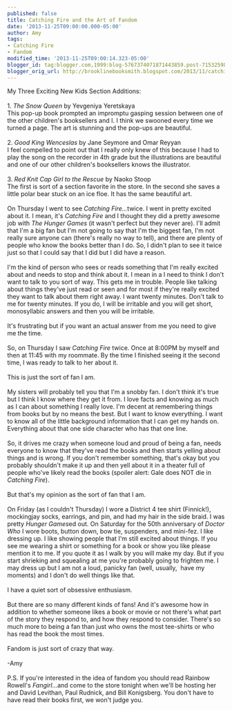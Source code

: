 ```yaml
---
published: false
title: Catching Fire and the Art of Fandom
date: '2013-11-25T09:00:00.000-05:00'
author: Amy
tags:
- Catching Fire
- Fandom
modified_time: '2013-11-25T09:00:14.323-05:00'
blogger_id: tag:blogger.com,1999:blog-5767374071871443859.post-7153259889266207916
blogger_orig_url: http://brooklinebooksmith.blogspot.com/2013/11/catching-fire-and-art-of-fandom.html
---
```


My Three Exciting New Kids Section Additions:<br /><br />1. <i>The Snow Queen</i> by Yevgeniya Yeretskaya<br />This pop-up book prompted an impromptu gasping session between one of the other children's booksellers and I. I think we swooned every time we turned a page. The art is stunning and the pop-ups are beautiful.<br /><br />2. <i>Good King Wenceslas</i> by Jane Seymore and Omar Reyyan<br />I feel compelled to point out that I really only knew of this because I had to play the song on the recorder in 4th grade but the illustrations are beautiful and one of our other children's booksellers knows the illustrator.<br /><br />3. <i>Red Knit Cap Girl to the Rescue</i> by Naoko Stoop<br />The first is sort of a section favorite in the store. In the second she saves a little polar bear stuck on an ice floe. It has the same beautiful art.<br /><br />On Thursday I went to see <i>Catching Fire...</i>twice. I went in pretty excited about it. I mean, it's <i>Catching Fire</i> and I thought they did a pretty awesome job with <i>The Hunger Games </i>(it wasn't perfect but they never are). I'll admit that I'm a big fan but I'm not going to say that I'm the biggest fan, I'm not really sure anyone can (there's really no way to tell), and there are plenty of people who know the books better than I do. So, I didn't plan to see it twice just so that I could say that I did but I did have a reason.<br /><br />I'm the kind of person who sees or reads something that I'm really excited about and needs to stop and think about it. I mean in a I need to think I don't want to talk to you sort of way. This gets me in trouble. People like talking about things they've just read or seen and for most if they're really excited they want to talk about them right away. I want twenty minutes. Don't talk to me for twenty minutes. If you do, I will be irritable and you will get short, monosyllabic answers and then you will be irritable.<br /><br />It's frustrating but if you want an actual answer from me you need to give me the time.<br /><br />So, on Thursday I saw <i>Catching Fire</i> twice. Once at 8:00PM by myself and then at 11:45 with my roommate. By the time I finished seeing it the second time, I was ready to talk to her about it.<br /><br />This is just the sort of fan I am. <br /><br />My sisters will probably tell you that I'm a snobby fan. I don't think it's true but I think I know where they get it from. I love facts and knowing as much as I can about something I really love. I'm decent at remembering things from books but by no means the best. But I want to know everything. I want to know all of the little background information that I can get my hands on. Everything about that one side character who has that one line.<br /><br />So, it drives me crazy when someone loud and proud of being a fan, needs everyone to know that they've read the books and then starts yelling about things and is wrong. If you don't remember something, that's okay but you probably shouldn't make it up and then yell about it in a theater full of people who've likely read the books (spoiler alert: Gale does NOT die in <i>Catching Fire</i>).<br /><br />But that's my opinion as the sort of fan that I am.<br /><br />On Friday (as I couldn't Thursday) I wore a District 4 tee shirt (Finnick!), mockingjay socks, earrings, and pin, and had my hair in the side braid. I was pretty <i>Hunger Games</i>ed out. On Saturday for the 50th anniversary of <i>Doctor Who</i> I wore boots, button down, bow tie, suspenders, and mini-fez. I like dressing up. I like showing people that I'm still excited about things. If you see me wearing a shirt or something for a book or show you like please mention it to me. If you quote it as I walk by you will make my day. But if you start shrieking and squealing at me you're probably going to frighten me. I may dress up but I am not a loud, panicky fan (well, usually,&nbsp; have my moments) and I don't do well things like that.<br /><br />I have a quiet sort of obsessive enthusiasm.<br /><br />But there are so many different kinds of fans! And it's awesome how in addition to whether someone likes a book or movie or not there's what part of the story they respond to, and how they respond to consider. There's so much more to being a fan than just who owns the most tee-shirts or who has read the book the most times. <br /><br />Fandom is just sort of crazy that way. <br /><br />-Amy<br /><br />P.S. If you're interested in the idea of fandom you should read Rainbow Rowell's <i>Fangirl</i>...and come to the store tonight when we'll be hosting her and David Levithan, Paul Rudnick, and Bill Konigsberg. You don't have to have read their books first, we won't judge you.